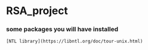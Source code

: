 # RSA_project
### some packages you will have installed
    [NTL library](https://libntl.org/doc/tour-unix.html)
